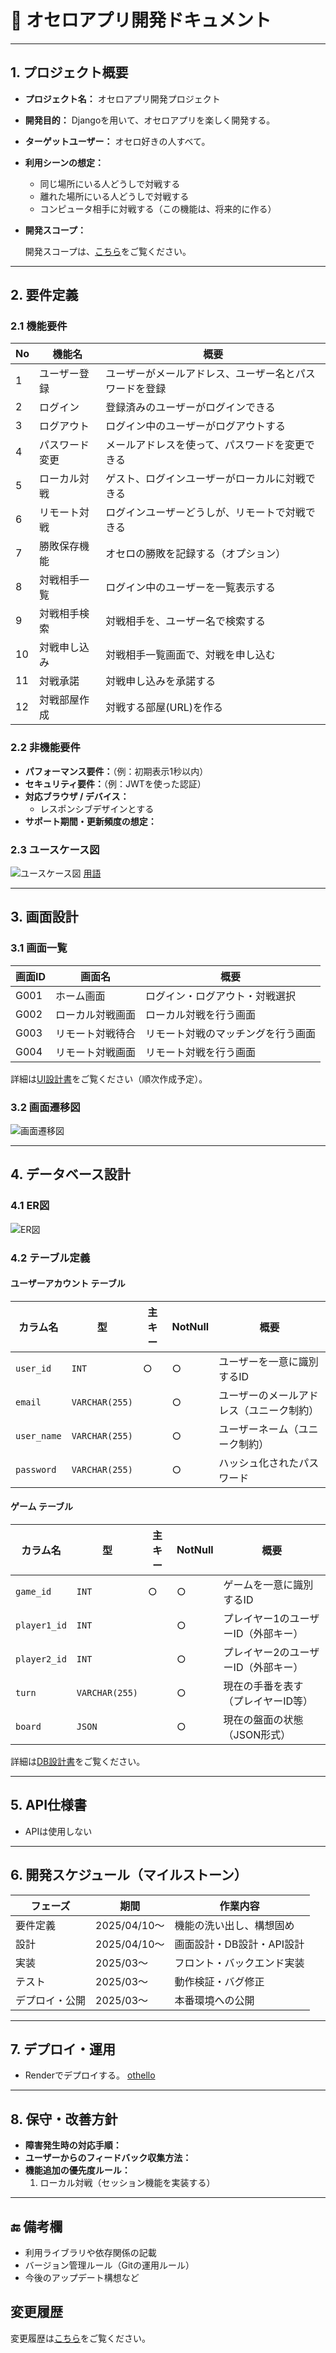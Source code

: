# 📄 オセロアプリ開発ドキュメント

---

## 1. プロジェクト概要

- **プロジェクト名：**  オセロアプリ開発プロジェクト
- **開発目的：**  Djangoを用いて、オセロアプリを楽しく開発する。
- **ターゲットユーザー：**  オセロ好きの人すべて。
- **利用シーンの想定：**  
    - 同じ場所にいる人どうしで対戦する
    - 離れた場所にいる人どうしで対戦する
    - コンピュータ相手に対戦する（この機能は、将来的に作る）
- **開発スコープ：**

    開発スコープは、[こちら](dev_scope/dev_scope.md)をご覧ください。
---

## 2. 要件定義

### 2.1 機能要件

| No | 機能名         | 概要                                                   |
|----|----------------|--------------------------------------------------------|
| 1  | ユーザー登録     | ユーザーがメールアドレス、ユーザー名とパスワードを登録 |
| 2  | ログイン         | 登録済みのユーザーがログインできる                     |
| 3  | ログアウト       | ログイン中のユーザーがログアウトする                   |
| 4  | パスワード変更   | メールアドレスを使って、パスワードを変更できる         |
| 5  | ローカル対戦     | ゲスト、ログインユーザーがローカルに対戦できる         |
| 6  | リモート対戦     | ログインユーザーどうしが、リモートで対戦できる         |
| 7  | 勝敗保存機能     | オセロの勝敗を記録する（オプション）                  |
| 8  | 対戦相手一覧     | ログイン中のユーザーを一覧表示する                     |
| 9  | 対戦相手検索     | 対戦相手を、ユーザー名で検索する                       |
| 10 | 対戦申し込み     | 対戦相手一覧画面で、対戦を申し込む                     |
| 11 | 対戦承諾         | 対戦申し込みを承諾する                                 |
| 12 | 対戦部屋作成 | 対戦する部屋(URL)を作る |

### 2.2 非機能要件

- **パフォーマンス要件：**（例：初期表示1秒以内）  
- **セキュリティ要件：**（例：JWTを使った認証）  
- **対応ブラウザ / デバイス：** 
    - レスポンシブデザインとする
- **サポート期間・更新頻度の想定：**

### 2.3 ユースケース図
![ユースケース図](usecase/usecase_diagram/usecase.svg)
[用語](usecase/usecase.md)


---

## 3. 画面設計

### 3.1 画面一覧

| 画面ID | 画面名       | 概要                       | 
|--------|--------------|----------------------------|
| G001   | ホーム画面 | ログイン・ログアウト・対戦選択 | 
| G002   | ローカル対戦画面 | ローカル対戦を行う画面         |
| G003   | リモート対戦待合   | リモート対戦のマッチングを行う画面   |
| G004   | リモート対戦画面 | リモート対戦を行う画面 |

詳細は[UI設計書](ui_design/ui_design.md)をご覧ください（順次作成予定）。

### 3.2 画面遷移図

![画面遷移図](screen_flow/screen_flow_diagram/screen%20flow.svg)

---

## 4. データベース設計

### 4.1 ER図

![ER図](er/er_diagram/er.svg)

### 4.2 テーブル定義

#### ユーザーアカウント テーブル

| カラム名     | 型           | 主キー | NotNull | 概要                             |
|--------------|--------------|--------|---------|----------------------------------|
| `user_id`    | `INT`        | ○      | ○       | ユーザーを一意に識別するID       |
| `email`      | `VARCHAR(255)`|        | ○       | ユーザーのメールアドレス（ユニーク制約） |
| `user_name`  | `VARCHAR(255)`|        | ○       | ユーザーネーム（ユニーク制約）|
| `password`   | `VARCHAR(255)`|        | ○       | ハッシュ化されたパスワード       |


#### ゲーム テーブル

| カラム名     | 型             | 主キー | NotNull | 概要                           |
|--------------|----------------|--------|---------|--------------------------------|
| `game_id`    | `INT`          | ○      | ○       | ゲームを一意に識別するID       |
| `player1_id` | `INT`          |        | ○       | プレイヤー1のユーザーID（外部キー） |
| `player2_id` | `INT`          |        | ○       | プレイヤー2のユーザーID（外部キー） |
| `turn`       | `VARCHAR(255)` |        | ○       | 現在の手番を表す（プレイヤーID等） |
| `board`      | `JSON`         |        | ○       | 現在の盤面の状態（JSON形式）    |

詳細は[DB設計書](DB_design/DB_design.md)をご覧ください。

---

## 5. API仕様書
- APIは使用しない

---

## 6. 開発スケジュール（マイルストーン）

| フェーズ         | 期間              | 作業内容                             |
|------------------|-------------------|--------------------------------------|
| 要件定義         | 2025/04/10〜      | 機能の洗い出し、構想固め             |
| 設計             | 2025/04/10〜      | 画面設計・DB設計・API設計            |
| 実装             | 2025/03〜      | フロント・バックエンド実装           |
| テスト           | 2025/03〜      | 動作検証・バグ修正                   |
| デプロイ・公開   | 2025/03〜      | 本番環境への公開                     |

---

## 7. デプロイ・運用

- Renderでデプロイする。
    [othello](https://othello-d46f.onrender.com/)

---

## 8. 保守・改善方針

- **障害発生時の対応手順：**  
- **ユーザーからのフィードバック収集方法：**  
- **機能追加の優先度ルール：**
    1. ローカル対戦（セッション機能を実装する）

---

## 🔚 備考欄

- 利用ライブラリや依存関係の記載  
- バージョン管理ルール（Gitの運用ルール）  
- 今後のアップデート構想など

## 変更履歴

変更履歴は[こちら](CHANGELOG.md)をご覧ください。